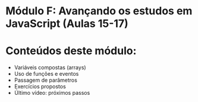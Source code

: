 # Módulo F: Avançando os estudos em JavaScript (Aulas 15-17)

# Conteúdos deste módulo:

* Variáveis compostas (arrays)
* Uso de funções e eventos
* Passagem de parâmetros
* Exercícios propostos
* Último vídeo: próximos passos